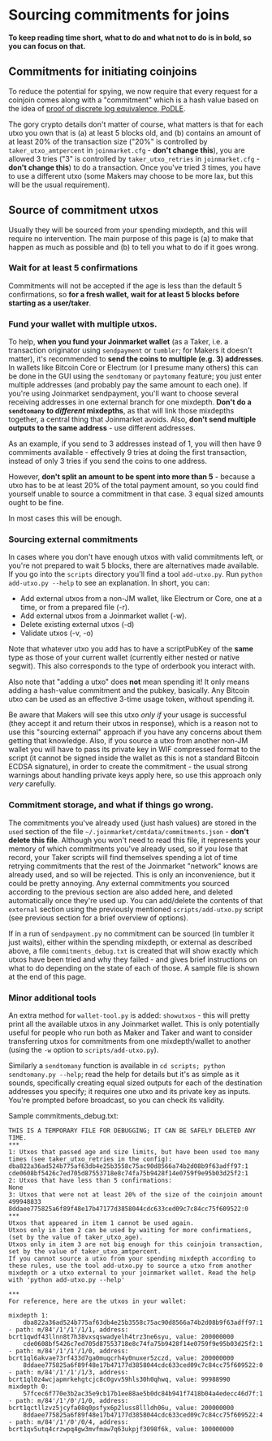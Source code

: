 # Sourcing commitments for joins

**To keep reading time short, what to do and what not to do is in bold, so you can focus on that.**

## Commitments for initiating coinjoins

To reduce the potential for spying, we now require that every request for a coinjoin comes along with a "commitment" which is a hash value based on the idea of [proof of discrete log equivalence, PoDLE](https://joinmarket.me/blog/blog/poodle/).

The gory crypto details don't matter of course, what matters is that for each utxo you own that is (a) at least 5 blocks old, and (b) contains an amount of at least 20% of the transaction size ("20%" is controlled by `taker_utxo_amtpercent` in `joinmarket.cfg` - **don't change this**), you are allowed 3 tries ("3" is controlled by `taker_utxo_retries` in `joinmarket.cfg` - **don't change this**) to do a transaction. Once you've tried 3 times, you have to use a different utxo (some Makers may choose to be more lax, but this will be the usual requirement).

## Source of commitment utxos

Usually they will be sourced from your spending mixdepth, and this will require no intervention. The main purpose of this page is (a) to make that happen as much as possible and (b) to tell you what to do if it goes wrong.

### Wait for at least 5 confirmations

Commitments will not be accepted if the age is less than the default 5 confirmations, so **for a fresh wallet, wait for at least 5 blocks before starting as a user/taker**.

### Fund your wallet with multiple utxos.

To help, **when you fund your Joinmarket wallet** (as a Taker, i.e. a transaction originator using `sendpayment` or `tumbler`; for Makers it doesn't matter), it's recommended to **send the coins to multiple (e.g. 3) addresses**. In wallets like Bitcoin Core or Electrum (or I presume many others) this can be done in the GUI using the `sendtomany` or `paytomany` feature; you just enter multiple addresses (and probably pay the same amount to each one). If you're using Joinmarket sendpayment, you'll want to choose several receiving addresses in one external branch for one mixdepth. **Don't do a `sendtomany` to *different* mixdepths**, as that will link those mixdepths together, a central thing that Joinmarket avoids. Also, **don't send multiple outputs to the same address** - use different addresses.

As an example, if you send to 3 addresses instead of 1, you will then have 9 commiments available - effectively 9 tries at doing the first transaction, instead of only 3 tries if you send the coins to one address.

However, **don't split an amount to be spent into more than 5** - because a utxo has to be at least 20% of the total payment amount, so you could find yourself unable to source a commitment in that case. 3 equal sized amounts ought to be fine.

In most cases this will be enough.

### Sourcing external commitments

In cases where you don't have enough utxos with valid commitments left, or you're not prepared to wait 5 blocks, there are alternatives made available. If you go into the `scripts` directory you'll find a tool `add-utxo.py`. Run `python add-utxo.py --help` to see an explanation. In short, you can:

* Add external utxos from a non-JM wallet, like Electrum or Core, one at a time, or from a prepared file (-r).
* Add external utxos from a Joinmarket wallet (-w).
* Delete existing external utxos (-d)
* Validate utxos (-v, -o)

Note that whatever utxo you add has to have a scriptPubKey of the **same** type as those of your current wallet (currently either nested or native segwit). This also corresponds to the type of orderbook you interact with.

Also note that "adding a utxo" does **not** mean spending it! It only means adding a hash-value commitment and the pubkey, basically. Any Bitcoin utxo can be used as an effective 3-time usage token, without spending it.

Be aware that Makers will see this utxo *only if* your usage is successful (they accept it and return their utxos in response), which is a reason not to use this "sourcing external" approach if you have any concerns about them getting that knowledge. Also, if you source a utxo from another non-JM wallet you will have to pass its private key in WIF compressed format to the script (it cannot be signed inside the wallet as this is not a standard Bitcoin ECDSA signature), in order to create the commitment - the usual strong warnings about handling private keys apply here, so use this approach only *very* carefully.

### Commitment storage, and what if things go wrong.

The commitments you've already used (just hash values) are stored in the `used` section of the file `~/.joinmarket/cmtdata/commitments.json` - **don't delete this file**. Although you won't need to read this file, it represents your memory of which commitments you've already used, so if you lose that record, your Taker scripts will find themselves spending a lot of time retrying commitments that the rest of the Joinmarket "network" knows are already used, and so will be rejected. This is only an inconvenience, but it could be pretty annoying. Any external commitments you sourced according to the previous section are also added here, and deleted automatically once they're used up. You can add/delete the contents of that `external` section using the previously mentioned `scripts/add-utxo.py` script (see previous section for a brief overview of options).

If in a run of `sendpayment.py` no commitment can be sourced (in tumbler it just waits), either within the spending mixdepth, or external as described above, a file `commitments_debug.txt` is created that will show exactly which utxos have been tried and why they failed - and gives brief instructions on what to do depending on the state of each of those. A sample file is shown at the end of this page.

### Minor additional tools

An extra method for `wallet-tool.py` is added: `showutxos` - this will pretty print all the available utxos in any Joinmarket wallet. This is only potentially useful for people who run both as Maker and Taker and want to consider transferring utxos for commitments from one mixdepth/wallet to another (using the `-w` option to `scripts/add-utxo.py`).

Similarly a `sendtomany` function is available in `cd scripts; python sendtomany.py --help`; read the help for details but it's as simple as it sounds, specifically creating equal sized outputs for each of the destination addresses you specify; it requires one utxo and its private key as inputs. You're prompted before broadcast, so you can check its validity.


Sample commitments_debug.txt:

```
THIS IS A TEMPORARY FILE FOR DEBUGGING; IT CAN BE SAFELY DELETED ANY TIME.
***
1: Utxos that passed age and size limits, but have been used too many times (see taker_utxo_retries in the config):
dba822a36ad524b775af63db4e25b3558c75ac90d8566a74b2d08b9f63adff97:1
cde0608bf5426c7ed705d87553718e8c74fa75b9428f14e0759f9e95b03d25f2:1
2: Utxos that have less than 5 confirmations:
None
3: Utxos that were not at least 20% of the size of the coinjoin amount 499948833
8ddaee775825a6f89f48e17b47177d3858044cdc633ced09c7c84cc75f609522:0
***
Utxos that appeared in item 1 cannot be used again.
Utxos only in item 2 can be used by waiting for more confirmations, (set by the value of taker_utxo_age).
Utxos only in item 3 are not big enough for this coinjoin transaction, set by the value of taker_utxo_amtpercent.
If you cannot source a utxo from your spending mixdepth according to these rules, use the tool add-utxo.py to source a utxo from another mixdepth or a utxo external to your joinmarket wallet. Read the help with 'python add-utxo.py --help'

***
For reference, here are the utxos in your wallet:

mixdepth 1:
    dba822a36ad524b775af63db4e25b3558c75ac90d8566a74b2d08b9f63adff97:1 - path: m/84'/1'/1'/1/1, address: bcrt1qwdf43llnn8t7h38vxsqswadyelh4trz3ne6syu, value: 200000000
    cde0608bf5426c7ed705d87553718e8c74fa75b9428f14e0759f9e95b03d25f2:1 - path: m/84'/1'/1'/1/0, address: bcrt1ql6akvae73rf433d7ga0muqcrh4y0nuxer5zczd, value: 200000000
    8ddaee775825a6f89f48e17b47177d3858044cdc633ced09c7c84cc75f609522:0 - path: m/84'/1'/1'/1/3, address: bcrt1ql0z4wcjapmrkehgtcjc8c0gvv59hls30h0qhwq, value: 99988990
mixdepth 0:
    57fcec6f770e3b2ac35e9cb17b1ee88ae5b0dc84b941f7418b04a4edecc46d7f:1 - path: m/84'/1'/0'/1/0, address: bcrt1qctllzvz5jcyfa08q0psfyx6p2luss8llldh06u, value: 200000000
    8ddaee775825a6f89f48e17b47177d3858044cdc633ced09c7c84cc75f609522:4 - path: m/84'/1'/0'/0/4, address: bcrt1qv5utq4crzwpq4gw3mvfmaw7q63ukpjf3098f6k, value: 100000000
```
